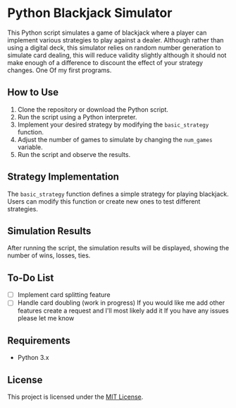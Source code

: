 # Python Blackjack Simulator

This Python script simulates a game of blackjack where a player can implement various strategies to play against a dealer. Although rather than using a digital deck, this simulator relies on random number generation to simulate card dealing, this will reduce validity slightly although it should not make enough of a difference to discount the effect of your strategy changes. One Of my first programs.

## How to Use
1. Clone the repository or download the Python script.
2. Run the script using a Python interpreter.
3. Implement your desired strategy by modifying the `basic_strategy` function.
4. Adjust the number of games to simulate by changing the `num_games` variable.
5. Run the script and observe the results.

## Strategy Implementation
The `basic_strategy` function defines a simple strategy for playing blackjack. Users can modify this function or create new ones to test different strategies.

## Simulation Results
After running the script, the simulation results will be displayed, showing the number of wins, losses, ties.

## To-Do List
- [ ] Implement card splitting feature
- [ ] Handle card doubling (work in progress)
If you would like me add other features create a request and I'll most likely add it
If you have any issues please let me know

## Requirements

- Python 3.x

## License

This project is licensed under the [MIT License](LICENSE).
